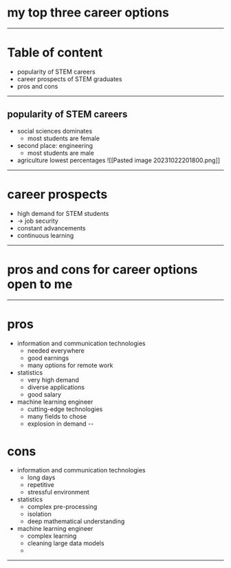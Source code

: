 # my top three career options
---
# Table of content
- popularity of STEM careers
- career prospects of STEM graduates
- pros and cons
---
## popularity of STEM careers
- social sciences dominates
	- most students are female
- second place: engineering
	- most students are male
- agriculture lowest percentages
![[Pasted image 20231022201800.png]]
---
# career prospects
- high demand for STEM students
- -> job security
- constant advancements
- continuous learning
---
# pros and cons for career options open to me
---
# pros 
- information and communication technologies
	- needed everywhere
	- good earnings
	- many options for remote work
- statistics
	- very high demand
	- diverse applications
	- good salary
- machine learning engineer
	- cutting-edge technologies
	- many fields to chose
	- explosion in demand
--
# cons
- information and communication technologies
	- long days
	- repetitive
	- stressful environment
- statistics
	- complex pre-processing
	- isolation
	- deep mathematical understanding
- machine learning engineer
	- complex learning
	- cleaning large data models
	- 
---

